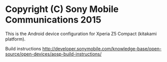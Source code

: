 Copyright (C) Sony Mobile Communications 2015
=============================================

This is the Android device configuration for Xperia Z5 Compact (kitakami platform).

Build instructions
http://developer.sonymobile.com/knowledge-base/open-source/open-devices/aosp-build-instructions/

